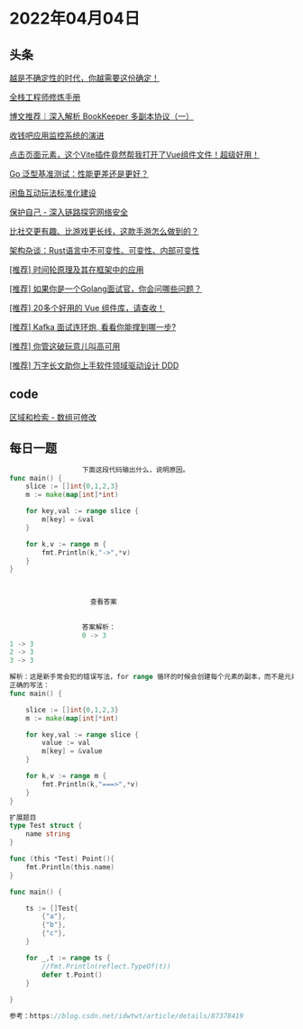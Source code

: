 # 2022年04月04日
## 头条
[越是不确定性的时代，你越需要这份确定！](https://toutiao.io/k/uy0frh6)

[全栈工程师修炼手册](https://toutiao.io/k/9z9qrw5)

[博文推荐｜深入解析 BookKeeper 多副本协议（一）](https://toutiao.io/k/8vk008d)

[收钱吧应用监控系统的演进](https://toutiao.io/k/wyuwvad)

[点击页面元素，这个Vite插件竟然帮我打开了Vue组件文件！超级好用！](https://toutiao.io/k/pmc5cbe)

[Go 泛型基准测试：性能更差还是更好？](https://toutiao.io/k/zql4z5a)

[闲鱼互动玩法标准化建设](https://toutiao.io/k/6e2ba5q)

[保护自己 - 深入链路探究网络安全](https://toutiao.io/k/y86xtrm)

[比社交更有趣、比游戏更长线，这款手游怎么做到的？](https://toutiao.io/k/shj50wm)

[架构杂谈：Rust语言中不可变性、可变性、内部可变性](https://toutiao.io/k/01n5z5r)

[[推荐] 时间轮原理及其在框架中的应用](https://toutiao.io/k/1dwwpfd)

[[推荐] 如果你是一个Golang面试官，你会问哪些问题？](https://toutiao.io/k/yvw61mc)

[[推荐] 20多个好用的 Vue 组件库，请查收！](https://toutiao.io/k/sskayyw)

[[推荐] Kafka 面试连环炮, 看看你能撑到哪一步?](https://toutiao.io/k/z30ehzv)

[[推荐] 你管这破玩意儿叫高可用](https://toutiao.io/k/qudsbeg)

[[推荐] 万字长文助你上手软件领域驱动设计 DDD](https://toutiao.io/k/72nuj7z)



## code
[区域和检索 - 数组可修改](https://leetcode-cn.com/problems/range-sum-query-mutable)



## 每日一题
```go
                  下面这段代码输出什么，说明原因。
func main() {
	slice := []int{0,1,2,3}
	m := make(map[int]*int)

	for key,val := range slice {
		m[key] = &val
	}

	for k,v := range m {
		fmt.Println(k,"->",*v)
	}
}


                  
                    查看答案
                  
                
                  答案解析：
                  0 -> 3
1 -> 3
2 -> 3
3 -> 3

解析：这是新手常会犯的错误写法，for range 循环的时候会创建每个元素的副本，而不是元素的引用，所以 m[key] = &val 取的都是变量 val 的地址，所以最后 map 中的所有元素的值都是变量 val 的地址，因为最后 val 被赋值为3，所有输出都是3.
正确的写法：
func main() {

	slice := []int{0,1,2,3}
	m := make(map[int]*int)

	for key,val := range slice {
		value := val
		m[key] = &value
	}

	for k,v := range m {
		fmt.Println(k,"===>",*v)
	}
}

扩展题目
type Test struct {
	name string
}

func (this *Test) Point(){
	fmt.Println(this.name)
}

func main() {

	ts := []Test{
		{"a"},
		{"b"},
		{"c"},
	}

	for _,t := range ts {
		//fmt.Println(reflect.TypeOf(t))
		defer t.Point()
	}
	
}

参考：https://blog.csdn.net/idwtwt/article/details/87378419

                
```

